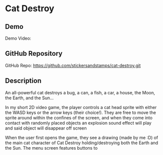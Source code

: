 # Cat Destroy

## Demo
Demo Video: <URL>

## GitHub Repository
GitHub Repo: <https://github.com/stickersandstamps/cat-destroy.git>

## Description

An all-powerful cat destroys a bug, a can, a fish, a car, a house, the Moon, the Earth, and the Sun...

In my short 2D video game, the player controls a cat head sprite with either the WASD keys or the arrow keys (their choice!). They are free to move the sprite around within the confines of the screen, and when they come into contact with randomly placed objects an explosion sound effect will play and said object will disappear off screen

When the user first opens the game, they see a drawing (made by me :D) of the main cat character of Cat Destroy holding/destroying both the Earth and the Sun. The menu screen features buttons to 


